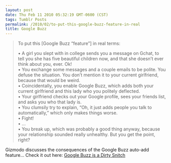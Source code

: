 ```yaml
---
layout: post
date: Thu Feb 11 2010 05:32:19 GMT-0600 (CST)
tags: Tumblr Posts
permalink: /2010/02/to-put-this-google-buzz-feature-in-real
title: Google Buzz
---
```


> To put this [Google Buzz “feature”] in real terms:
> 
> • A girl you slept with in college sends you a message on Gchat, to tell you she has five beautiful children now, and that she doesn’t ever think about you, ever. Ok!  
> • You exchange some messages and a couple emails to be polite. You defuse the situation. You don’t mention it to your current girlfriend, because that would be weird.  
> • Coincidentally, you enable Google Buzz, which adds both your current girlfriend and this lady who you politely deflected.  
> • Your girlfriend checks out your Google profile, sees your friends list, and asks you who that lady is.  
> • You clumsily try to explain, “Oh, it just adds people you talk to automatically,” which only makes things worse.  
> • Fight!  
> • …  
> • You break up, which was probably a good thing anyway, because your relationship sounded really unhealthy. But you get the point, right?

Gizmodo discusses the consequences of the Google Buzz auto-add feature… Check it out here: [Google Buzz is a Dirty Snitch](http://gizmodo.com/5469101/google-buzz-is-a-dirty-snitch?utm_source=feedburner&utm_medium=feed&utm_campaign=Feed%3A+gizmodo%2Ffull+%28Gizmodo%29&utm_content=Google+Reader "Google Buzz screwed up my relationship")
